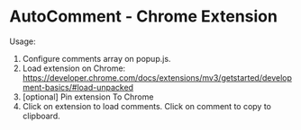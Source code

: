 # AutoComment - Chrome Extension
 
Usage:
1. Configure comments array on popup.js.
2. Load extension on Chrome: https://developer.chrome.com/docs/extensions/mv3/getstarted/development-basics/#load-unpacked
3. [optional] Pin extension To Chrome 
4. Click on extension to load comments. Click on comment to copy to clipboard.
